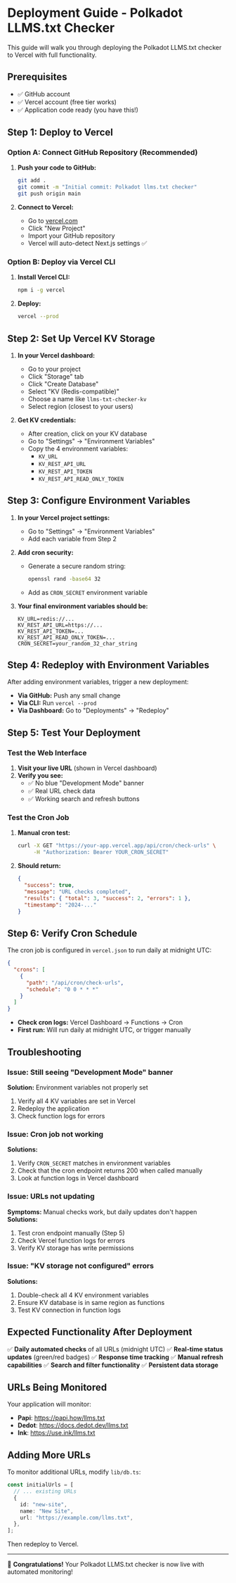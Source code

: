 # Deployment Guide - Polkadot LLMS.txt Checker

This guide will walk you through deploying the Polkadot LLMS.txt checker to
Vercel with full functionality.

## Prerequisites

- ✅ GitHub account
- ✅ Vercel account (free tier works)
- ✅ Application code ready (you have this!)

## Step 1: Deploy to Vercel

### Option A: Connect GitHub Repository (Recommended)

1. **Push your code to GitHub:**

   ```bash
   git add .
   git commit -m "Initial commit: Polkadot llms.txt checker"
   git push origin main
   ```

2. **Connect to Vercel:**
   - Go to [vercel.com](https://vercel.com)
   - Click "New Project"
   - Import your GitHub repository
   - Vercel will auto-detect Next.js settings ✅

### Option B: Deploy via Vercel CLI

1. **Install Vercel CLI:**

   ```bash
   npm i -g vercel
   ```

2. **Deploy:**
   ```bash
   vercel --prod
   ```

## Step 2: Set Up Vercel KV Storage

1. **In your Vercel dashboard:**

   - Go to your project
   - Click "Storage" tab
   - Click "Create Database"
   - Select "KV (Redis-compatible)"
   - Choose a name like `llms-txt-checker-kv`
   - Select region (closest to your users)

2. **Get KV credentials:**
   - After creation, click on your KV database
   - Go to "Settings" → "Environment Variables"
   - Copy the 4 environment variables:
     - `KV_URL`
     - `KV_REST_API_URL`
     - `KV_REST_API_TOKEN`
     - `KV_REST_API_READ_ONLY_TOKEN`

## Step 3: Configure Environment Variables

1. **In your Vercel project settings:**

   - Go to "Settings" → "Environment Variables"
   - Add each variable from Step 2

2. **Add cron security:**

   - Generate a secure random string:
     ```bash
     openssl rand -base64 32
     ```
   - Add as `CRON_SECRET` environment variable

3. **Your final environment variables should be:**
   ```
   KV_URL=redis://...
   KV_REST_API_URL=https://...
   KV_REST_API_TOKEN=...
   KV_REST_API_READ_ONLY_TOKEN=...
   CRON_SECRET=your_random_32_char_string
   ```

## Step 4: Redeploy with Environment Variables

After adding environment variables, trigger a new deployment:

- **Via GitHub:** Push any small change
- **Via CLI:** Run `vercel --prod`
- **Via Dashboard:** Go to "Deployments" → "Redeploy"

## Step 5: Test Your Deployment

### Test the Web Interface

1. **Visit your live URL** (shown in Vercel dashboard)
2. **Verify you see:**
   - ✅ No blue "Development Mode" banner
   - ✅ Real URL check data
   - ✅ Working search and refresh buttons

### Test the Cron Job

1. **Manual cron test:**

   ```bash
   curl -X GET "https://your-app.vercel.app/api/cron/check-urls" \
        -H "Authorization: Bearer YOUR_CRON_SECRET"
   ```

2. **Should return:**
   ```json
   {
     "success": true,
     "message": "URL checks completed",
     "results": { "total": 3, "success": 2, "errors": 1 },
     "timestamp": "2024-..."
   }
   ```

## Step 6: Verify Cron Schedule

The cron job is configured in `vercel.json` to run daily at midnight UTC:

```json
{
  "crons": [
    {
      "path": "/api/cron/check-urls",
      "schedule": "0 0 * * *"
    }
  ]
}
```

- **Check cron logs:** Vercel Dashboard → Functions → Cron
- **First run:** Will run daily at midnight UTC, or trigger manually

## Troubleshooting

### Issue: Still seeing "Development Mode" banner

**Solution:** Environment variables not properly set

1. Verify all 4 KV variables are set in Vercel
2. Redeploy the application
3. Check function logs for errors

### Issue: Cron job not working

**Solutions:**

1. Verify `CRON_SECRET` matches in environment variables
2. Check that the cron endpoint returns 200 when called manually
3. Look at function logs in Vercel dashboard

### Issue: URLs not updating

**Symptoms:** Manual checks work, but daily updates don't happen **Solutions:**

1. Test cron endpoint manually (Step 5)
2. Check Vercel function logs for errors
3. Verify KV storage has write permissions

### Issue: "KV storage not configured" errors

**Solutions:**

1. Double-check all 4 KV environment variables
2. Ensure KV database is in same region as functions
3. Test KV connection in function logs

## Expected Functionality After Deployment

✅ **Daily automated checks** of all URLs (midnight UTC) ✅ **Real-time status
updates** (green/red badges) ✅ **Response time tracking** ✅ **Manual refresh
capabilities** ✅ **Search and filter functionality** ✅ **Persistent data
storage**

## URLs Being Monitored

Your application will monitor:

- **Papi**: https://papi.how/llms.txt
- **Dedot**: https://docs.dedot.dev/llms.txt
- **Ink**: https://use.ink/llms.txt

## Adding More URLs

To monitor additional URLs, modify `lib/db.ts`:

```typescript
const initialUrls = [
  // ... existing URLs
  {
    id: "new-site",
    name: "New Site",
    url: "https://example.com/llms.txt",
  },
];
```

Then redeploy to Vercel.

---

🎉 **Congratulations!** Your Polkadot LLMS.txt checker is now live with
automated monitoring!
